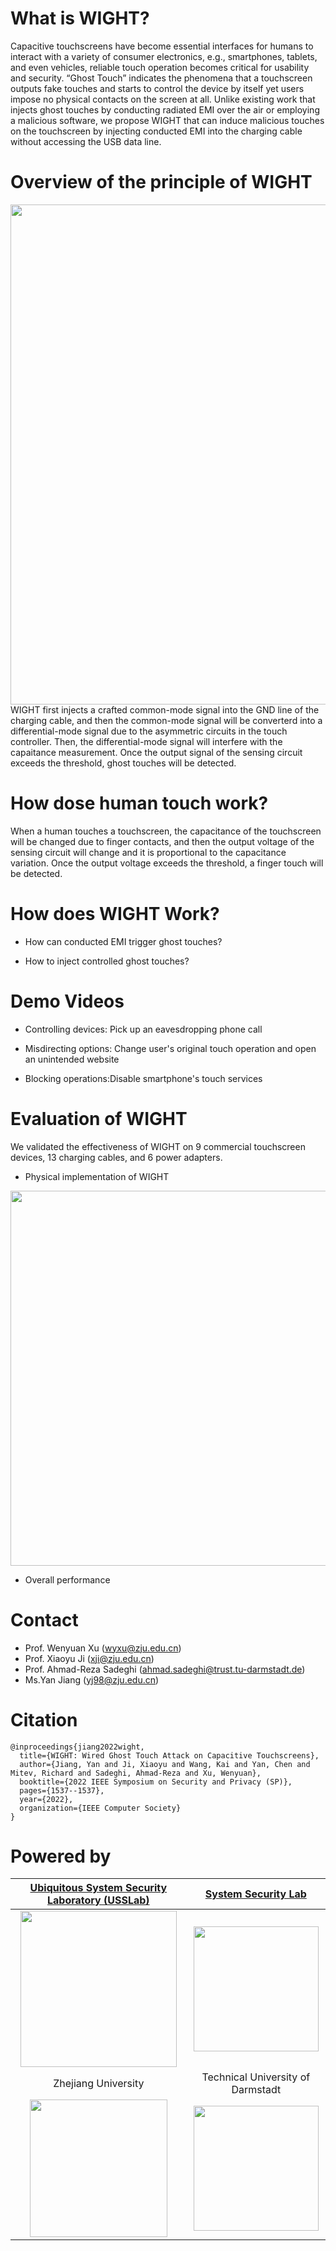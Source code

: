 # What is WIGHT?
Capacitive touchscreens have become essential interfaces for humans to interact with a variety of consumer electronics, e.g., smartphones, tablets, and even vehicles, reliable touch operation becomes critical for usability and security. “Ghost Touch” indicates the phenomena that a touchscreen outputs fake touches and starts to control the device by itself yet users impose no physical contacts on the screen at all. Unlike existing work that injects ghost touches by conducting radiated EMI over the air or employing a malicious software, we propose WIGHT that can induce malicious touches on the touchscreen by injecting conducted EMI into the charging cable without accessing the USB data line.

# Overview of the principle of WIGHT
<img src="https://github.com/yanjiang98/WIGHT/blob/main/images/overview.png" width="800px">
WIGHT first injects a crafted common-mode signal into the GND line of the charging cable, and then the common-mode signal will be converterd into a differential-mode signal due to the asymmetric circuits in the touch controller. Then, the differential-mode signal will interfere with the capaitance measurement. Once the output signal of the sensing circuit exceeds the threshold, ghost touches will be detected.

# How dose human touch work?
When a human touches a touchscreen, the capacitance of the touchscreen will be changed due to finger contacts, and then the output voltage of the sensing circuit will change and it is proportional to the capacitance variation. Once the output voltage exceeds the threshold, a finger touch will be detected.

# How does WIGHT Work?
* How can conducted EMI trigger ghost touches?


* How to inject controlled ghost touches? 

# Demo Videos
* Controlling devices: Pick up an eavesdropping phone call

* Misdirecting options: Change user's original touch operation and open an unintended website

* Blocking operations:Disable smartphone's touch services

# Evaluation of WIGHT
We validated the effectiveness of WIGHT on 9 commercial touchscreen devices, 13 charging cables, and 6 power adapters.
* Physical implementation of WIGHT
<img src="https://github.com/yanjiang98/WIGHT/blob/main/images/physical setup.png" width="600px">

* Overall performance


# Contact
* Prof. Wenyuan Xu (wyxu@zju.edu.cn)
* Prof. Xiaoyu Ji (xji@zju.edu.cn)
* Prof. Ahmad-Reza Sadeghi (ahmad.sadeghi@trust.tu-darmstadt.de)
* Ms.Yan Jiang (yj98@zju.edu.cn)


# Citation
```
@inproceedings{jiang2022wight,
  title={WIGHT: Wired Ghost Touch Attack on Capacitive Touchscreens},
  author={Jiang, Yan and Ji, Xiaoyu and Wang, Kai and Yan, Chen and Mitev, Richard and Sadeghi, Ahmad-Reza and Xu, Wenyuan},
  booktitle={2022 IEEE Symposium on Security and Privacy (SP)},
  pages={1537--1537},
  year={2022},
  organization={IEEE Computer Society}
}
```

# Powered by
| [Ubiquitous System Security Laboratory (USSLab)](http://usslab.org/) | [System Security Lab](https://www.informatik.tu-darmstadt.de/systemsecurity/system_security_lab_sys/index.en.jsp) |
| :----: | :----: |
| <img src="https://github.com/yanjiang98/WIGHT/blob/main/images/usslab.png" width="250px"> | <img src="https://github.com/yanjiang98/WIGHT/blob/main/images/ssl.jpg" width="200px"> | 
| Zhejiang University | Technical University of Darmstadt | 
| <img src="https://github.com/yanjiang98/WIGHT/blob/main/images/zju.jpg" width="220px"> | <img src="https://github.com/yanjiang98/WIGHT/blob/main/images/Technical University of Darmstadt.jpg" width="200px"> |


